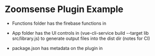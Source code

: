 # Zoomsense Plugin Example

- Functions folder has the firebase functions in

- App folder has the UI controls in (vue-cli-service build --target lib src/library.js) to generate output files into the dist dir (notes for CI)

- package.json has metadata on the plugin in

